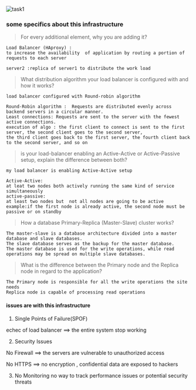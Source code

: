 ![task1](https://i.postimg.cc/qMdXd29W/1-distributed-web-infrastructure.png  "Distributed_web_infrastructure")

### some specifics about this infrastructure


> For every additional element, why you are adding it?

```
Load Balancer (HAproxy) : 
to increase the availability  of application by routing a portion of requests to each server

server2 :replica of server1 to distribute the work load

```

> What distribution algorithm your load balancer is configured with and how it works?

```
load balancer configured with Round-robin algorithm

Round-Robin algorithm :  Requests are distributed evenly across backend servers in a circular manner.
Least connections: Requests are sent to the server with the fewest active connections.
execution of algo : the first client to connect is sent to the first server, the second client goes to the second server,
the third client goes back to the first server, the fourth client back to the second server, and so on

```


> is  your load-balancer enabling an Active-Active or Active-Passive setup, explain the difference between both?

```
my load balancer is enabling Active-Active setup 

Active-Active:
at leat two nodes both actively running the same kind of service simultaneously
active-passive:
at least two nodes but  not all nodes are going to be active
example:if the first node is already active, the second node must be passive or on standby

```


> How a database Primary-Replica (Master-Slave) cluster works?

```
The master-slave is a database architecture divided into a master database and slave databases. 
The slave database serves as the backup for the master database. 
The master database is used for the write operations, while read operations may be spread on multiple slave databases.
```

> What is the difference between the Primary node and the Replica node in regard to the application?

```
The Primary node is responsible for all the write operations the site needs
Replica node is capable of processing read operations
```

#### issues are with this infrastructure

1. Single Points of Failure(SPOF)

echec of load balancer ==> the entire system stop working

2. Security Issues

No Firewall ==>  the servers are vulnerable to unauthorized access

No HTTPS  ==> no encryption , confidential data are exposed  to hackers

3. No Monitoring 
no way to track  performance issues or potential security threats


